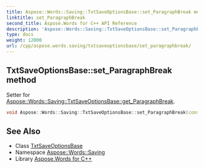 ```yaml
---
title: Aspose::Words::Saving::TxtSaveOptionsBase::set_ParagraphBreak method
linktitle: set_ParagraphBreak
second_title: Aspose.Words for C++ API Reference
description: 'Aspose::Words::Saving::TxtSaveOptionsBase::set_ParagraphBreak method. Setter for Aspose::Words::Saving::TxtSaveOptionsBase::get_ParagraphBreak in C++.'
type: docs
weight: 12000
url: /cpp/aspose.words.saving/txtsaveoptionsbase/set_paragraphbreak/
---
```

## TxtSaveOptionsBase::set_ParagraphBreak method


Setter for [Aspose::Words::Saving::TxtSaveOptionsBase::get_ParagraphBreak](../get_paragraphbreak/).

```cpp
void Aspose::Words::Saving::TxtSaveOptionsBase::set_ParagraphBreak(const System::String &value)
```

## See Also

* Class [TxtSaveOptionsBase](../)
* Namespace [Aspose::Words::Saving](../../)
* Library [Aspose.Words for C++](../../../)
